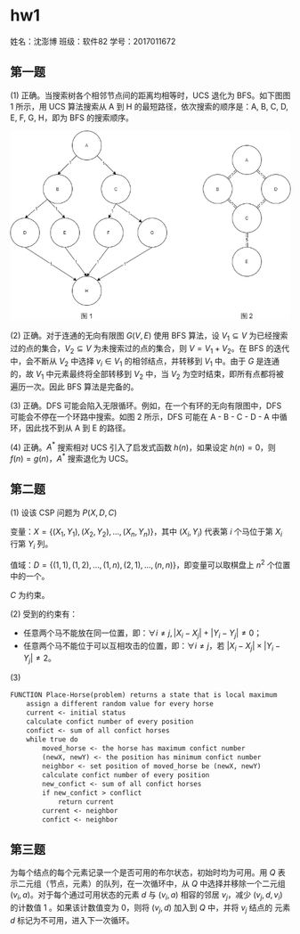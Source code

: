 # hw1

姓名：沈澎博    班级：软件82    学号：2017011672

## 第一题

(1) 正确。当搜索树各个相邻节点间的距离均相等时，UCS 退化为 BFS。如下图图 1 所示，用 UCS 算法搜索从 A 到 H 的最短路径，依次搜索的顺序是：A, B, C, D, E, F, G, H，即为 BFS 的搜索顺序。

<img src=".\imgs\1.png" alt="1" style="zoom: 67%;" />

(2) 正确。对于连通的无向有限图 $G(V,E)$ 使用 BFS 算法，设 $V_1\subseteq V$ 为已经搜索过的点的集合，$V_2\subseteq V$ 为未搜索过的点的集合，则 $V=V_1+V_2$。在 BFS 的迭代中，会不断从 $V_2$ 中选择 $v_i\in V_1$ 的相邻结点，并转移到 $V_1$ 中。由于 $G$ 是连通的，故 $V_1$ 中元素最终将全部转移到 $V_2$ 中，当 $V_2$ 为空时结束，即所有点都将被遍历一次。因此 BFS 算法是完备的。

(3) 正确。DFS 可能会陷入无限循环。例如，在一个有环的无向有限图中，DFS 可能会不停在一个环路中搜索。如图 2 所示，DFS 可能在 A - B - C - D - A 中循环，因此找不到从 A 到 E 的路径。

(4) 正确。$A^*$ 搜索相对 UCS 引入了启发式函数 $h(n)$，如果设定 $h(n)=0$，则 $f(n)=g(n)$，$A^*$ 搜索退化为 UCS。

## 第二题

(1) 设该 CSP 问题为 $P(X,D,C)$

变量：$X=\{(X_1,Y_1),(X_2,Y_2),...,(X_n,Y_n)\}$，其中 $(X_i,Y_i)$ 代表第 $i$ 个马位于第 $X_i$ 行第 $Y_i$ 列。

值域：$D=\{(1,1),(1,2),...,(1,n),(2,1),...,(n,n)\}$，即变量可以取棋盘上 $n^2$ 个位置中的一个。

$C$ 为约束。

(2) 受到的约束有：

- 任意两个马不能放在同一位置，即：$\forall i\ne j, |X_i- X_j|+ | Y_i- Y_j|\ne 0$；
- 任意两个马不能位于可以互相攻击的位置，即：$\forall i\ne j$，若 $|X_i-X_j|\times |Y_i-Y_j|\ne 2$。

(3) 

```
FUNCTION Place-Horse(problem) returns a state that is local maximum
	assign a different random value for every horse
	current <- initial status
	calculate confict number of every position
    confict <- sum of all confict horses
	while true do
		moved_horse <- the horse has maximum confict number
		(newX, newY) <- the position has minimum confict number
		neighbor <- set position of moved_horse be (newX, newY)
		calculate confict number of every position
		new_confict <- sum of all confict horses
		if new_confict > conflict
			return current
		current <- neighbor
		confict <- neighbor
```

## 第三题

为每个结点的每个元素记录一个是否可用的布尔状态，初始时均为可用。用 $Q$ 表示二元组（节点，元素）的队列，在一次循环中，从 $Q$ 中选择并移除一个二元组 $(v_i,a)$。对于每个通过可用状态的元素 $d$ 与 $(v_i,a)$ 相容的邻居 $v_j$，减少 $(v_j,d,v_i)$ 的计数值 1 。如果该计数值变为 0，则将 $(v_j,d)$ 加入到 $Q$ 中，并将 $v_j$ 结点的 元素 $d$ 标记为不可用，进入下一次循环。

